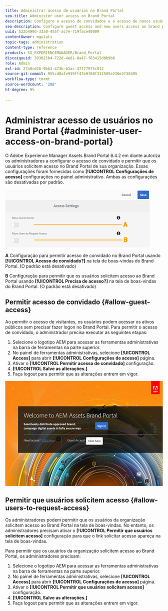 ```yaml
---
title: Administrar acesso de usuários no Brand Portal
seo-title: Administer user access on Brand Portal
description: Configure o acesso de convidados e o acesso de novos usuários no brand portal.
seo-description: Configure guest access and new users access on brand portal.
uuid: 522b499d-33a0-455f-ac7e-719face48009
contentOwner: mgulati
topic-tags: administration
content-type: reference
products: SG_EXPERIENCEMANAGER/Brand_Portal
discoiquuid: 393025b4-722d-4e81-8a47-f83415d0b9b6
role: Admin
exl-id: 27a9cd26-9bb3-473b-b1ac-37f77975c912
source-git-commit: 955cd8afe939ff47e9f08f312505e230e2f38495
workflow-type: tm+mt
source-wordcount: '288'
ht-degree: 9%

---
```


# Administrar acesso de usuários no Brand Portal {#administer-user-access-on-brand-portal}

O Adobe Experience Manager Assets Brand Portal 6.4.2 em diante autoriza os administradores a configurar o acesso de convidado e permitir que os usuários solicitem acesso no Brand Portal de sua organização. Essas configurações foram fornecidas como **[!UICONTROL Configurações de acesso]** configurações no painel administrativo. Ambas as configurações são desativadas por padrão.

![](assets/access-configs.png)

**A**   Configuração para permitir acesso de convidado no Brand Portal usando **[!UICONTROL Acesso de convidado?]** na tela de boas-vindas do Brand Portal. (O padrão está desativado)

**B**   Configuração para permitir que os usuários solicitem acesso ao Brand Portal usando **[!UICONTROL Precisa de acesso?]** na tela de boas-vindas do Brand Portal. (O padrão está desativado)

## Permitir acesso de convidado {#allow-guest-access}

Ao permitir o acesso de visitantes, os usuários podem acessar os ativos públicos sem precisar fazer logon no Brand Portal.
Para permitir o acesso de convidado, o administrador precisa executar as seguintes etapas:

1. Selecione o logotipo AEM para acessar as ferramentas administrativas na barra de ferramentas na parte superior.
1. No painel de ferramentas administrativas, selecione **[!UICONTROL Access]** para abrir **[!UICONTROL Configurações de acesso]** página.
1. Ativar o **[!UICONTROL Permitir acesso de convidado]** configuração.
1. **[!UICONTROL Salve as alterações.]**
1. Faça logout para permitir que as alterações entrem em vigor.

![](assets/bp-welcome-screen.png)

## Permitir que usuários solicitem acesso {#allow-users-to-request-access}

Os administradores podem permitir que os usuários da organização solicitem acesso ao Brand Portal na tela de boas-vindas. No entanto, os administradores precisam ativar o **[!UICONTROL Permitir que usuários solicitem acesso]** configuração para que o link solicitar acesso apareça na tela de boas-vindas.

Para permitir que os usuários da organização solicitem acesso ao Brand Portal, os administradores precisam:

1. Selecione o logotipo AEM para acessar as ferramentas administrativas na barra de ferramentas na parte superior.
1. No painel de ferramentas administrativas, selecione **[!UICONTROL Access]** para abrir **[!UICONTROL Configurações de acesso]** página.
1. Ativar o **[!UICONTROL Permitir que usuários solicitem acesso]** configuração.
1. **[!UICONTROL Salve as alterações.]**
1. Faça logout para permitir que as alterações entrem em vigor.
